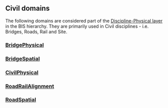 ## Civil domains

The following domains are considered part of the [Discipline-Physical layer](../fundamentals/intro/bis-organization.md) in the BIS hierarchy. They are primarily used in Civil disciplines - i.e. Bridges, Roads, Rail and Site.

### [BridgePhysical](./BridgePhysical.ecschema.md)

### [BridgeSpatial](./BridgeSpatial.ecschema.md)

### [CivilPhysical](./CivilPhysical.ecschema.md)

### [RoadRailAlignment](./RoadRailAlignment.ecschema.md)

### [RoadSpatial](./RoadSpatial.ecschema.md)
